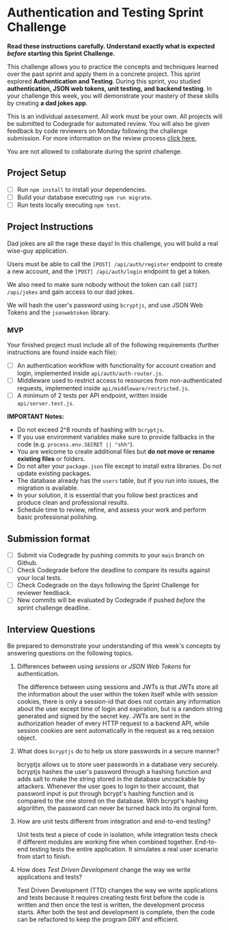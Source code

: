 # Authentication and Testing Sprint Challenge

**Read these instructions carefully. Understand exactly what is expected _before_ starting this Sprint Challenge.**

This challenge allows you to practice the concepts and techniques learned over the past sprint and apply them in a concrete project. This sprint explored **Authentication and Testing**. During this sprint, you studied **authentication, JSON web tokens, unit testing, and backend testing**. In your challenge this week, you will demonstrate your mastery of these skills by creating **a dad jokes app**.

This is an individual assessment. All work must be your own. All projects will be submitted to Codegrade for automated review. You will also be given feedback by code reviewers on Monday following the challenge submission. For more information on the review process [click here.](https://www.notion.so/bloomtech/How-to-View-Feedback-in-CodeGrade-c5147cee220c4044a25de28bcb6bb54a)

You are not allowed to collaborate during the sprint challenge.

## Project Setup

- [ ] Run `npm install` to install your dependencies.
- [ ] Build your database executing `npm run migrate`.
- [ ] Run tests locally executing `npm test`.

## Project Instructions

Dad jokes are all the rage these days! In this challenge, you will build a real wise-guy application.

Users must be able to call the `[POST] /api/auth/register` endpoint to create a new account, and the `[POST] /api/auth/login` endpoint to get a token.

We also need to make sure nobody without the token can call `[GET] /api/jokes` and gain access to our dad jokes.

We will hash the user's password using `bcryptjs`, and use JSON Web Tokens and the `jsonwebtoken` library.

### MVP

Your finished project must include all of the following requirements (further instructions are found inside each file):

- [ ] An authentication workflow with functionality for account creation and login, implemented inside `api/auth/auth-router.js`.
- [ ] Middleware used to restrict access to resources from non-authenticated requests, implemented inside `api/middleware/restricted.js`.
- [ ] A minimum of 2 tests per API endpoint, written inside `api/server.test.js`.

**IMPORTANT Notes:**

- Do not exceed 2^8 rounds of hashing with `bcryptjs`.
- If you use environment variables make sure to provide fallbacks in the code (e.g. `process.env.SECRET || "shh"`).
- You are welcome to create additional files but **do not move or rename existing files** or folders.
- Do not alter your `package.json` file except to install extra libraries. Do not update existing packages.
- The database already has the `users` table, but if you run into issues, the migration is available.
- In your solution, it is essential that you follow best practices and produce clean and professional results.
- Schedule time to review, refine, and assess your work and perform basic professional polishing.

## Submission format

- [ ] Submit via Codegrade by pushing commits to your `main` branch on Github.
- [ ] Check Codegrade before the deadline to compare its results against your local tests.
- [ ] Check Codegrade on the days following the Sprint Challenge for reviewer feedback.
- [ ] New commits will be evaluated by Codegrade if pushed _before_ the sprint challenge deadline.

## Interview Questions

Be prepared to demonstrate your understanding of this week's concepts by answering questions on the following topics.

1. Differences between using _sessions_ or _JSON Web Tokens_ for authentication.

   The difference between using sessions and JWTs is that JWTs store all the information about the user within the token itself while with session cookies, there is only a session-id that does not contain any information about the user except time of login and expiration, but is a random string generated and signed by the secret key. JWTs are sent in the authorization header of every HTTP request to a backend API, while session cookies are sent automatically in the request as a req.session object.

2. What does `bcryptjs` do to help us store passwords in a secure manner?

   bcryptjs allows us to store user passwords in a database very securely. bcryptjs hashes the user's password through a hashing function and adds salt to make the string stored in the database uncrackable by attackers. Whenever the user goes to login to their account, that password input is put through bcrypt's hashing function and is compared to the one stored on the database. With bcrypt's hashing algorithm, the password can never be turned back into its orginal form.

3. How are unit tests different from integration and end-to-end testing?

   Unit tests test a piece of code in isolation, while integration tests check if different modules are working fine when combined together. End-to-end testing tests the entire application. It simulates a real user scenario from start to finish.

4. How does _Test Driven Development_ change the way we write applications and tests?

   Test Driven Development (TTD) changes the way we write applications and tests because it requires creating tests first before the code is written and then once the test is written, the development process starts. After both the test and development is complete, then the code can be refactored to keep the program DRY and efficient.
